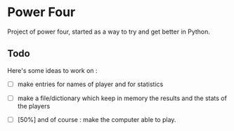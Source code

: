 # Power Four

Project of power four, started as a way to try and get better in Python.

## Todo

Here's some ideas to work on : 

- [ ] make entries for names of player and for statistics
- [ ] make a file/dictionary which keep in memory the results and the stats of the players
- [ ] [50%] and of course : make the computer able to play.

